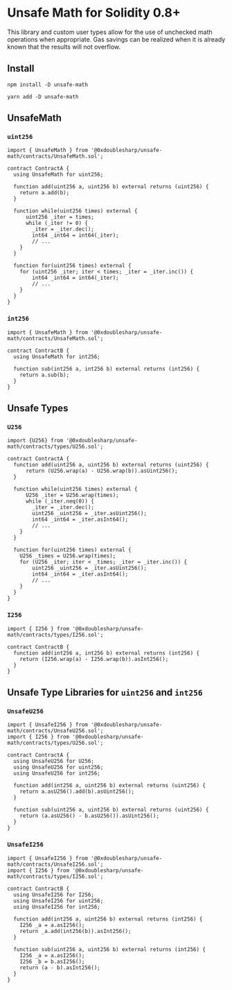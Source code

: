 # Unsafe Math for Solidity 0.8+

This library and custom user types allow for the use of unchecked math operations when appropriate. 
Gas savings can be realized when it is already known that the results will not overflow.

## Install

```shell
npm install -D unsafe-math
```

```shell
yarn add -D unsafe-math
```

## UnsafeMath

### `uint256`

```solidity
import { UnsafeMath } from '@0xdoublesharp/unsafe-math/contracts/UnsafeMath.sol';

contract ContractA {
  using UnsafeMath for uint256;

  function add(uint256 a, uint256 b) external returns (uint256) {
    return a.add(b);
  }

  function while(uint256 times) external {
      uint256 _iter = times;
      while (_iter != 0) {
        _iter = _iter.dec();
        int64 _int64 = int64(_iter);
        // ...
    }
  }

  function for(uint256 times) external {
    for (uint256 _iter; iter < times; _iter = _iter.inc()) {
        int64 _int64 = int64(_iter);
        // ...
    }
  }
}
```

### `int256`

```solidity
import { UnsafeMath } from '@0xdoublesharp/unsafe-math/contracts/UnsafeMath.sol';

contract ContractB {
  using UnsafeMath for int256;

  function sub(int256 a, int256 b) external returns (int256) {
    return a.sub(b);
  }
}
```

## Unsafe Types

### `U256`

```solidity
import {U256} from '@0xdoublesharp/unsafe-math/contracts/types/U256.sol';

contract ContractA {
  function add(uint256 a, uint256 b) external returns (uint256) {
      return (U256.wrap(a) - U256.wrap(b)).asUint256();
  }

  function while(uint256 times) external {
      U256 _iter = U256.wrap(times);
      while (_iter.neq(0)) {
        _iter = _iter.dec();
        uint256 _uint256 = _iter.asUint256();
        int64 _int64 = _iter.asInt64();
        // ...
    }
  }

  function for(uint256 times) external {
    U256 _times = U256.wrap(times);
    for (U256 _iter; iter < _times; _iter = _iter.inc()) {
        uint256 _uint256 = _iter.asUint256();
        int64 _int64 = _iter.asInt64();
        // ...
    }
  }
}
```

### `I256`

```solidity
import { I256 } from '@0xdoublesharp/unsafe-math/contracts/types/I256.sol';

contract ContractB {
  function add(int256 a, int256 b) external returns (int256) {
    return (I256.wrap(a) - I256.wrap(b)).asInt256();
  }
}
```

## Unsafe Type Libraries for `uint256` and `int256`

### `UnsafeU256`

```solidity
import { UnsafeI256 } from '@0xdoublesharp/unsafe-math/contracts/UnsafeU256.sol';
import { I256 } from '@0xdoublesharp/unsafe-math/contracts/types/U256.sol';

contract ContractA {
  using UnsafeU256 for U256;
  using UnsafeU256 for uint256;
  using UnsafeU256 for int256;

  function add(int256 a, uint256 b) external returns (uint256) {
    return a.asU256().add(b).asUint256();
  }

  function sub(uint256 a, uint256 b) external returns (uint256) {
    return (a.asU256() - b.asU256()).asUint256();
  }
}
```

### `UnsafeI256`

```solidity
import { UnsafeI256 } from '@0xdoublesharp/unsafe-math/contracts/UnsafeI256.sol';
import { I256 } from '@0xdoublesharp/unsafe-math/contracts/types/I256.sol';

contract ContractB {
  using UnsafeI256 for I256;
  using UnsafeI256 for uint256;
  using UnsafeI256 for int256;

  function add(int256 a, uint256 b) external returns (int256) {
    I256 _a = a.asI256();
    return _a.add(int256(b)).asInt256();
  }

  function sub(uint256 a, uint256 b) external returns (int256) {
    I256 _a = a.asI256();
    I256 _b = b.asI256();
    return (a - b).asInt256();
  }
}
```

